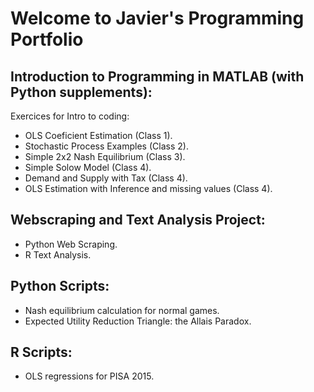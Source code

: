 # Welcome to Javier's Programming Portfolio

## Introduction to Programming in MATLAB (with Python supplements):

Exercices for Intro to coding:

* OLS Coeficient Estimation (Class 1).
* Stochastic Process Examples (Class 2).
* Simple 2x2 Nash Equilibrium (Class 3).
* Simple Solow Model (Class 4).
* Demand and Supply with Tax (Class 4).
* OLS Estimation with Inference and missing values (Class 4).

## Webscraping and Text Analysis Project:

* Python Web Scraping.
* R Text Analysis.

## Python Scripts:

* Nash equilibrium calculation for normal games.
* Expected Utility Reduction Triangle: the Allais Paradox.

## R Scripts:

* OLS regressions for PISA 2015.
